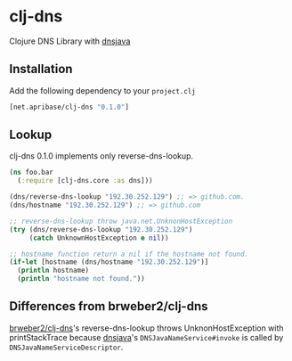 # clj-dns

Clojure DNS Library with [dnsjava](http://xbill.org/dnsjava)

## Installation

Add the following dependency to your `project.clj`

```clj
[net.apribase/clj-dns "0.1.0"]
```

## Lookup

clj-dns 0.1.0 implements only reverse-dns-lookup.

```clj
(ns foo.bar
  (:require [clj-dns.core :as dns]))

(dns/reverse-dns-lookup "192.30.252.129") ;; => github.com.
(dns/hostname "192.30.252.129") ;; => github.com

;; reverse-dns-lookup throw java.net.UnknonHostException
(try (dns/reverse-dns-lookup "192.30.252.129")
     (catch UnknownHostException e nil))

;; hostname function return a nil if the hostname not found.
(if-let [hostname (dns/hostname "192.30.252.129")]
  (println hostname)
  (println "hostname not found."))
```

## Differences from brweber2/clj-dns

[brweber2/clj-dns](http://github.com/brweber2/clj-dns)'s reverse-dns-lookup throws UnknonHostException with printStackTrace because [dnsjava](http://xbill.org/dnsjava)'s `DNSJavaNameService#invoke` is called by `DNSJavaNameServiceDescriptor`.

